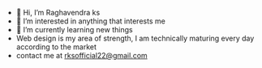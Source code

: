 - 👋 Hi, I’m Raghavendra ks
- 👀 I’m interested in anything that interests me
- 🌱 I’m currently learning new things
- Web design is my area of strength, I am technically maturing every day according to the market
- contact me at rksofficial22@gmail.com

<!---
rks22/rks22 is a ✨ special ✨ repository because its `README.md` (this file) appears on your GitHub profile.
You can click the Preview link to take a look at your changes.
--->
